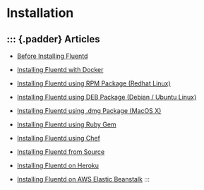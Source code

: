 Installation
============

::: {.padder}
Articles
--------

-   [Before Installing Fluentd](/v0.12/articles/before-install)

<!-- -->

-   [Installing Fluentd with Docker](/v0.12/articles/install-by-docker)

<!-- -->

-   [Installing Fluentd using RPM Package (Redhat
    Linux)](/v0.12/articles/install-by-rpm)

<!-- -->

-   [Installing Fluentd using DEB Package (Debian / Ubuntu
    Linux)](/v0.12/articles/install-by-deb)

<!-- -->

-   [Installing Fluentd using .dmg Package
    (MacOS X)](/v0.12/articles/install-by-dmg)

<!-- -->

-   [Installing Fluentd using Ruby Gem](/v0.12/articles/install-by-gem)

<!-- -->

-   [Installing Fluentd using Chef](/v0.12/articles/install-by-chef)

<!-- -->

-   [Installing Fluentd from
    Source](/v0.12/articles/install-from-source)

<!-- -->

-   [Installing Fluentd on Heroku](/v0.12/articles/install-on-heroku)

<!-- -->

-   [Installing Fluentd on AWS Elastic
    Beanstalk](/v0.12/articles/install-on-beanstalk)
:::
